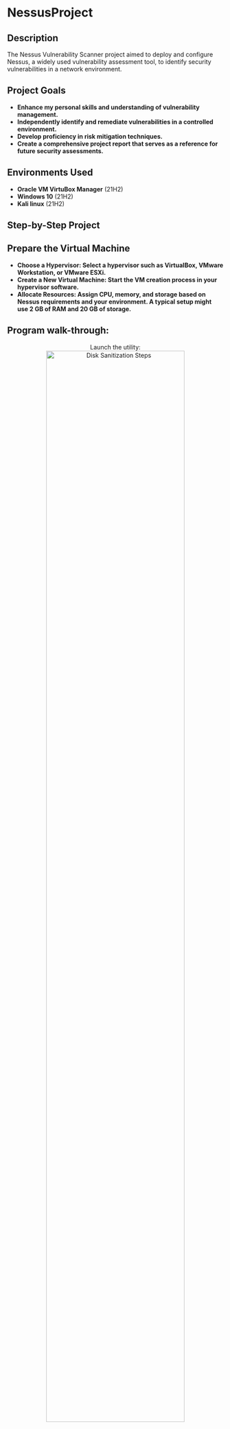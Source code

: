 # NessusProject

 

<h2>Description</h2>
The Nessus Vulnerability Scanner project aimed to deploy and configure Nessus, a widely used vulnerability assessment tool, to identify security vulnerabilities in a network environment.
<br />


<h2>Project Goals</h2>

- <b>Enhance my personal skills and understanding of vulnerability management.</b> 
- <b>Independently identify and remediate vulnerabilities in a controlled environment.</b>
- <b>Develop proficiency in risk mitigation techniques.</b>
- <b>Create a comprehensive project report that serves as a reference for future security assessments.</b>


<h2>Environments Used </h2>

- <b>Oracle VM VirtuBox Manager</b> (21H2)
- <b>Windows 10</b> (21H2)
- <b>Kali linux</b> (21H2)

 <h2>Step-by-Step Project</h2>
 
 <h2>Prepare the Virtual Machine </h2>
 
 - <b>Choose a Hypervisor: Select a hypervisor such as VirtualBox, VMware Workstation, or VMware ESXi.</b>
 - <b>Create a New Virtual Machine: Start the VM creation process in your hypervisor software.</b>
 - <b>Allocate Resources: Assign CPU, memory, and storage based on Nessus requirements and your environment. A typical setup might use 2 GB of RAM and 20 GB of storage.</b>
 
 <h2> </h2>


<h2>Program walk-through:</h2>

<p align="center">
Launch the utility: <br/>
<img src="https://i.imgur.com/62TgaWL.png" height="80%" width="80%" alt="Disk Sanitization Steps"/>
<br />
<br />
Select the disk:  <br/>
<img src="https://i.imgur.com/tcTyMUE.png" height="80%" width="80%" alt="Disk Sanitization Steps"/>
<br />
<br />
Enter the number of passes: <br/>
<img src="https://i.imgur.com/nCIbXbg.png" height="80%" width="80%" alt="Disk Sanitization Steps"/>
<br />
<br />
Confirm your selection:  <br/>
<img src="https://i.imgur.com/cdFHBiU.png" height="80%" width="80%" alt="Disk Sanitization Steps"/>
<br />
<br />
Wait for process to complete (may take some time):  <br/>
<img src="https://i.imgur.com/JL945Ga.png" height="80%" width="80%" alt="Disk Sanitization Steps"/>
<br />
<br />
Sanitization complete:  <br/>
<img src="https://i.imgur.com/K71yaM2.png" height="80%" width="80%" alt="Disk Sanitization Steps"/>
<br />
<br />
Observe the wiped disk:  <br/>
<img src="https://i.imgur.com/AeZkvFQ.png" height="80%" width="80%" alt="Disk Sanitization Steps"/>
</p>

<!--
 ```diff
- text in red
+ text in green
! text in orange
# text in gray
@@ text in purple (and bold)@@
```
